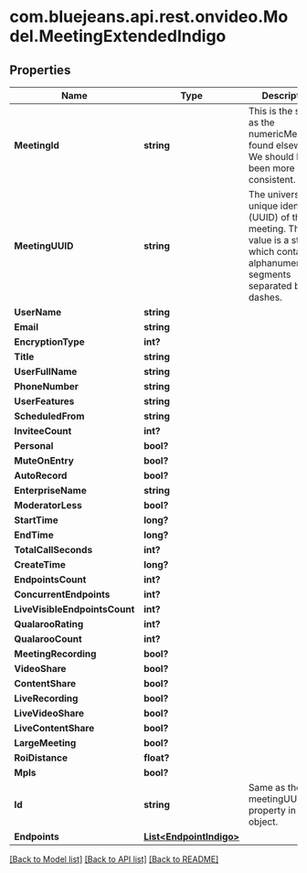 # com.bluejeans.api.rest.onvideo.Model.MeetingExtendedIndigo
## Properties

Name | Type | Description | Notes
------------ | ------------- | ------------- | -------------
**MeetingId** | **string** | This is the same as the numericMeetingId found elsewhere. We should have been more consistent. | [optional] 
**MeetingUUID** | **string** | The universally unique identifier (UUID) of the meeting. This value is a string which contains 6 alphanumeric segments separated by dashes. | [optional] 
**UserName** | **string** |  | [optional] 
**Email** | **string** |  | [optional] 
**EncryptionType** | **int?** |  | [optional] 
**Title** | **string** |  | [optional] 
**UserFullName** | **string** |  | [optional] 
**PhoneNumber** | **string** |  | [optional] 
**UserFeatures** | **string** |  | [optional] 
**ScheduledFrom** | **string** |  | [optional] 
**InviteeCount** | **int?** |  | [optional] 
**Personal** | **bool?** |  | [optional] 
**MuteOnEntry** | **bool?** |  | [optional] 
**AutoRecord** | **bool?** |  | [optional] 
**EnterpriseName** | **string** |  | [optional] 
**ModeratorLess** | **bool?** |  | [optional] 
**StartTime** | **long?** |  | [optional] 
**EndTime** | **long?** |  | [optional] 
**TotalCallSeconds** | **int?** |  | [optional] 
**CreateTime** | **long?** |  | [optional] 
**EndpointsCount** | **int?** |  | [optional] 
**ConcurrentEndpoints** | **int?** |  | [optional] 
**LiveVisibleEndpointsCount** | **int?** |  | [optional] 
**QualarooRating** | **int?** |  | [optional] 
**QualarooCount** | **int?** |  | [optional] 
**MeetingRecording** | **bool?** |  | [optional] 
**VideoShare** | **bool?** |  | [optional] 
**ContentShare** | **bool?** |  | [optional] 
**LiveRecording** | **bool?** |  | [optional] 
**LiveVideoShare** | **bool?** |  | [optional] 
**LiveContentShare** | **bool?** |  | [optional] 
**LargeMeeting** | **bool?** |  | [optional] 
**RoiDistance** | **float?** |  | [optional] 
**Mpls** | **bool?** |  | [optional] 
**Id** | **string** | Same as the meetingUUID property in this object. | [optional] 
**Endpoints** | [**List&lt;EndpointIndigo&gt;**](EndpointIndigo.md) |  | [optional] 

[[Back to Model list]](../README.md#documentation-for-models) [[Back to API list]](../README.md#documentation-for-api-endpoints) [[Back to README]](../README.md)

